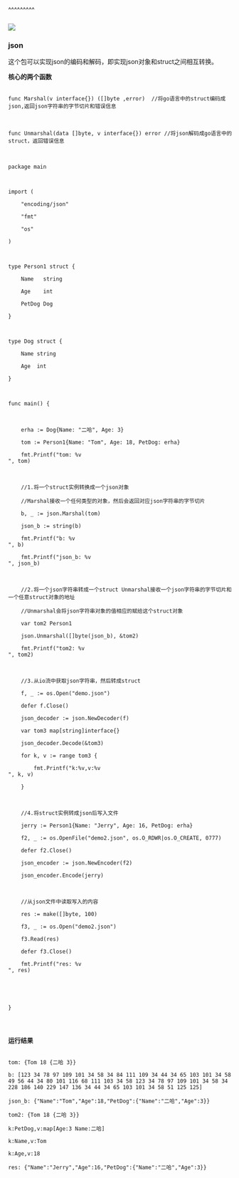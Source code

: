 
<BlogInfo title="golang学习笔记系列之标准库json的学习" author="白日梦想猿" pv=0 read_times=0 pre_cost_time=89 category="golang" tag_list="[]" create_time="2022.11.23 22:47:10.959552" update_time="2022.11.23 22:47:10" />

^^^^^^^^^
<h3><img src="https://gimg2.baidu.com/image_search/src=http%3A%2F%2Fp8.itc.cn%2Fq_70%2Fimages03%2F20210221%2Fd778753d6a0d4ab9b685aaf362810c0d.gif&amp;refer=http%3A%2F%2Fp8.itc.cn&amp;app=2002&amp;size=f9999,10000&amp;q=a80&amp;n=0&amp;g=0n&amp;fmt=auto?sec=1665661975&amp;t=37860c72d333426b69c936abcb7d5473" /></h3>

<h3>json</h3>

<p>这个包可以实现json的编码和解码，即实现json对象和struct之间相互转换。</p>

<p><strong>核心的两个函数</strong></p>

<pre>
<code>func Marshal(v interface{}) ([]byte ,error)  //将go语言中的struct编码成json,返回json字符串的字节切片和错误信息
</code></pre>

<pre>
<code>func Unmarshal(data []byte, v interface{}) error //将json解码成go语言中的struct，返回错误信息
</code></pre>

<pre>
<code>package main

import (
	&quot;encoding/json&quot;
	&quot;fmt&quot;
	&quot;os&quot;
)

type Person1 struct {
	Name   string
	Age    int
	PetDog Dog
}

type Dog struct {
	Name string
	Age  int
}

func main() {

	erha := Dog{Name: &quot;二哈&quot;, Age: 3}
	tom := Person1{Name: &quot;Tom&quot;, Age: 18, PetDog: erha}
	fmt.Printf(&quot;tom: %v
&quot;, tom)

	//1.将一个struct实例转换成一个json对象
	//Marshal接收一个任何类型的对象，然后会返回对应json字符串的字节切片
	b, _ := json.Marshal(tom)
	json_b := string(b)
	fmt.Printf(&quot;b: %v
&quot;, b)
	fmt.Printf(&quot;json_b: %v
&quot;, json_b)

	//2.将一个json字符串转成一个struct Unmarshal接收一个json字符串的字节切片和一个任意struct对象的地址
	//Unmarshal会将json字符串对象的值相应的赋给这个struct对象
	var tom2 Person1
	json.Unmarshal([]byte(json_b), &amp;tom2)
	fmt.Printf(&quot;tom2: %v
&quot;, tom2)

	//3.从io流中获取json字符串，然后转成struct
	f, _ := os.Open(&quot;demo.json&quot;)
	defer f.Close()
	json_decoder := json.NewDecoder(f)
	var tom3 map[string]interface{}
	json_decoder.Decode(&amp;tom3)
	for k, v := range tom3 {
		fmt.Printf(&quot;k:%v,v:%v
&quot;, k, v)
	}

	//4.将struct实例转成json后写入文件
	jerry := Person1{Name: &quot;Jerry&quot;, Age: 16, PetDog: erha}
	f2, _ := os.OpenFile(&quot;demo2.json&quot;, os.O_RDWR|os.O_CREATE, 0777)
	defer f2.Close()
	json_encoder := json.NewEncoder(f2)
	json_encoder.Encode(jerry)

	//从json文件中读取写入的内容
	res := make([]byte, 100)
	f3, _ := os.Open(&quot;demo2.json&quot;)
	f3.Read(res)
	defer f3.Close()
    fmt.Printf(&quot;res: %v
&quot;, res)


}

</code></pre>

<p><strong>运行结果</strong></p>

<pre>
<code>tom: {Tom 18 {二哈 3}}
b: [123 34 78 97 109 101 34 58 34 84 111 109 34 44 34 65 103 101 34 58 49 56 44 34 80 101 116 68 111 103 34 58 123 34 78 97 109 101 34 58 34 228 186 140 229 147 136 34 44 34 65 103 101 34 58 51 125 125]
json_b: {&quot;Name&quot;:&quot;Tom&quot;,&quot;Age&quot;:18,&quot;PetDog&quot;:{&quot;Name&quot;:&quot;二哈&quot;,&quot;Age&quot;:3}}
tom2: {Tom 18 {二哈 3}}
k:PetDog,v:map[Age:3 Name:二哈]
k:Name,v:Tom
k:Age,v:18
res: {&quot;Name&quot;:&quot;Jerry&quot;,&quot;Age&quot;:16,&quot;PetDog&quot;:{&quot;Name&quot;:&quot;二哈&quot;,&quot;Age&quot;:3}}</code></pre>

